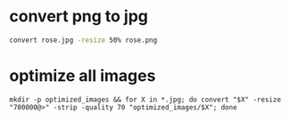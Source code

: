 # convert png to jpg
```bash
convert rose.jpg -resize 50% rose.png
```

# optimize all images
```shell
mkdir -p optimized_images && for X in *.jpg; do convert "$X" -resize "700000@>" -strip -quality 70 "optimized_images/$X"; done
```

